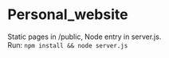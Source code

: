 # Personal_website
Static pages in /public, Node entry in server.js.  
Run: `npm install && node server.js`
